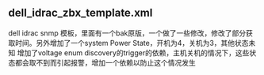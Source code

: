 
## dell_idrac_zbx_template.xml

dell idrac snmp 模板，里面有一个bak原版，一个做了一些修改，修改了部分获取时间。另外增加了一个system Power State，开机为4，关机为3，其他状态未知
增加了voltage enum discovery的trigger的依赖，主机关机的情况下，这些状态都会取不到而引起报警，增加一个依赖以防止这个情况发生